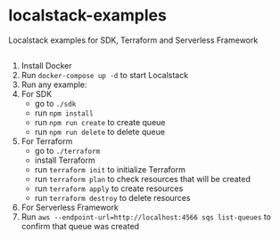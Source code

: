 # localstack-examples
Localstack examples for SDK, Terraform and Serverless Framework

##
1. Install Docker
2. Run `docker-compose up -d` to start Localstack
3. Run any example:
4. For SDK
    * go to `./sdk`
    * run `npm install`
    * run `npm run create` to create queue
    * run `npm run delete` to delete queue
5. For Terraform
   * go to `./terraform`
   * install Terraform
   * run `terraform init` to initialize Terraform
   * run `terraform plan` to check resources that will be created
   * run `terraform apply` to create resources
   * run `terraform destroy` to delete resources
6. For Serverless Framework
7. Run `aws --endpoint-url=http://localhost:4566 sqs list-queues` to confirm that queue was created
